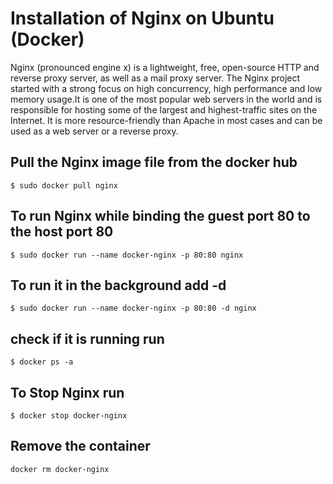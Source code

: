 

**Installation of Nginx on Ubuntu (Docker)**
========================================

Nginx (pronounced engine x) is a lightweight, free, open-source HTTP and reverse proxy server, as well as a mail proxy server. The Nginx project started with a strong focus on high concurrency, high performance and low memory usage.It is one of the most popular web servers in the world and is responsible for hosting some of the largest and highest-traffic sites on the Internet. It is more resource-friendly than Apache in most cases and can be used as a web server or a reverse proxy.

Pull the Nginx image file from the docker hub
--------------------------------------------
```
$ sudo docker pull nginx
```

To run Nginx while binding the guest port 80 to the host port 80
-------------------------------------------------------------
```
$ sudo docker run --name docker-nginx -p 80:80 nginx
```

To run it in the background add -d
-------------------------------
```
$ sudo docker run --name docker-nginx -p 80:80 -d nginx
```

check if it is running run
--------------------------
```
$ docker ps -a
```

To Stop Nginx run
-----------------
```
$ docker stop docker-nginx
```

Remove the container
--------------------
```
docker rm docker-nginx
```
